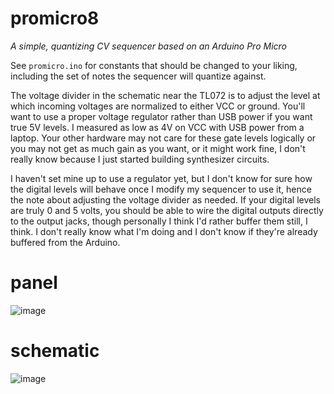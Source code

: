 # promicro8
_A simple, quantizing CV sequencer based on an Arduino Pro Micro_

See `promicro.ino` for constants that should be changed to your liking, including the set of notes the sequencer will quantize against.

The voltage divider in the schematic near the TL072 is to adjust the level at which incoming voltages are normalized to either VCC or ground. You'll want to use a proper voltage regulator rather than USB power if you want true 5V levels. I measured as low as 4V on VCC with USB power from a laptop. Your other hardware may not care for these gate levels logically or you may not get as much gain as you want, or it might work fine, I don't really know because I just started building synthesizer circuits.

I haven't set mine up to use a regulator yet, but I don't know for sure how the digital levels will behave once I modify my sequencer to use it, hence the note about adjusting the voltage divider as needed. If your digital levels are truly 0 and 5 volts, you should be able to wire the digital outputs directly to the output jacks, though personally I think I'd rather buffer them still, I think. I don't really know what I'm doing and I don't know if they're already buffered from the Arduino.

# panel

![image](https://user-images.githubusercontent.com/55573/120209393-417faf00-c1f4-11eb-9779-f85efa5d57de.png)


# schematic

![image](https://user-images.githubusercontent.com/55573/120211250-53fae800-c1f6-11eb-9477-fc228bd5ab3f.png)

